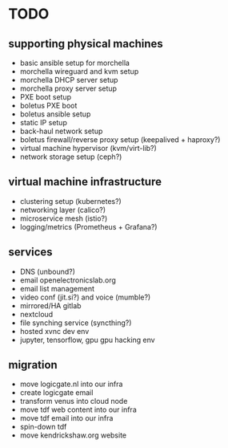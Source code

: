 # TODO

## supporting physical machines
- basic ansible setup for morchella
- morchella wireguard and kvm setup
- morchella DHCP server setup
- morchella proxy server setup
- PXE boot setup
- boletus PXE boot
- boletus ansible setup
- static IP setup
- back-haul network setup
- boletus firewall/reverse proxy setup (keepalived + haproxy?)
- virtual machine hypervisor (kvm/virt-lib?)
- network storage setup (ceph?)

## virtual machine infrastructure
- clustering setup (kubernetes?)
- networking layer (calico?)
- microservice mesh (istio?)
- logging/metrics (Prometheus + Grafana?)

## services
- DNS (unbound?)
- email openelectronicslab.org
- email list management
- video conf (jit.si?) and voice (mumble?)
- mirrored/HA gitlab
- nextcloud
- file synching service (syncthing?)
- hosted xvnc dev env
- jupyter, tensorflow, gpu gpu hacking env

## migration
- move logicgate.nl into our infra
- create logicgate email
- transform venus into cloud node
- move tdf web content into our infra
- move tdf email into our infra
- spin-down tdf
- move kendrickshaw.org website
